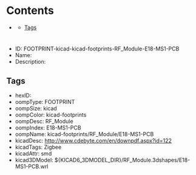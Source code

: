 



Contents
========

* [](#)
	* [Tags](#tags)

# 

- ID: FOOTPRINT-kicad-kicad-footprints-RF_Module-E18-MS1-PCB
- Name: 
- Description: 

## Tags

- hexID: 
- oompType: FOOTPRINT
- oompSize: kicad
- oompColor: kicad-footprints
- oompDesc: RF_Module
- oompIndex: E18-MS1-PCB
- oompName: kicad-footprints/RF_Module/E18-MS1-PCB
- kicadDesc: http://www.cdebyte.com/en/downpdf.aspx?id=122
- kicadTags: Zigbee
- kicadAttr: smd
- kicad3DModel: ${KICAD6_3DMODEL_DIR}/RF_Module.3dshapes/E18-MS1-PCB.wrl
